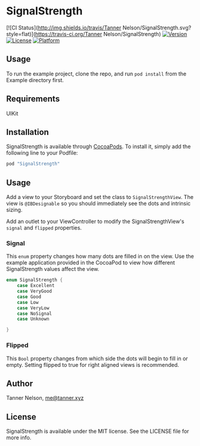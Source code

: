 # SignalStrength

[![CI Status](http://img.shields.io/travis/Tanner Nelson/SignalStrength.svg?style=flat)](https://travis-ci.org/Tanner Nelson/SignalStrength)
[![Version](https://img.shields.io/cocoapods/v/SignalStrength.svg?style=flat)](http://cocoapods.org/pods/SignalStrength)
[![License](https://img.shields.io/cocoapods/l/SignalStrength.svg?style=flat)](http://cocoapods.org/pods/SignalStrength)
[![Platform](https://img.shields.io/cocoapods/p/SignalStrength.svg?style=flat)](http://cocoapods.org/pods/SignalStrength)

## Usage

To run the example project, clone the repo, and run `pod install` from the Example directory first.

## Requirements

UIKit

## Installation

SignalStrength is available through [CocoaPods](http://cocoapods.org). To install
it, simply add the following line to your Podfile:

```ruby
pod "SignalStrength"
```

## Usage

Add a view to your Storyboard and set the class to `SignalStrengthView`. The view is `@IBDesignable` so you should immediately see the dots and intrinsic sizing.

Add an outlet to your ViewController to modify the SignalStrengthView's `signal` and `flipped` properties.

### Signal

This `enum` property changes how many dots are filled in on the view. Use the example application provided in the CocoaPod to view how different SignalStrength values affect the view.

```swift
enum SignalStrength {
    case Excellent
    case VeryGood
    case Good
    case Low
    case VeryLow
    case NoSignal
    case Unknown

}
```

### Flipped

This `Bool` property changes from which side the dots will begin to fill in or empty. Setting flipped to true for right aligned views is recommended.

## Author

Tanner Nelson, <me@tanner.xyz>

## License

SignalStrength is available under the MIT license. See the LICENSE file for more info.